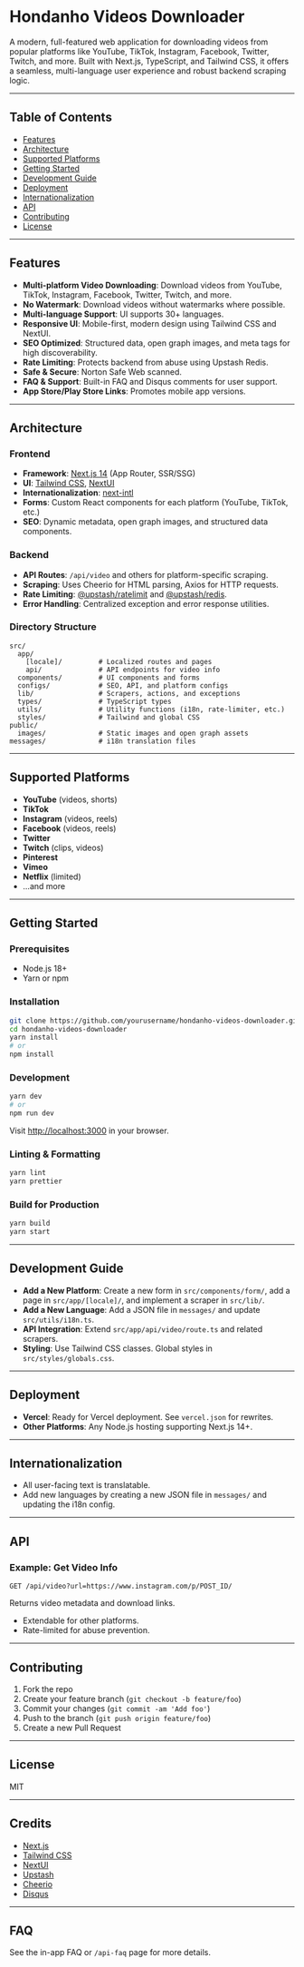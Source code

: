 # Hondanho Videos Downloader

A modern, full-featured web application for downloading videos from popular platforms like YouTube, TikTok, Instagram, Facebook, Twitter, Twitch, and more. Built with Next.js, TypeScript, and Tailwind CSS, it offers a seamless, multi-language user experience and robust backend scraping logic.

---

## Table of Contents

- [Features](#features)
- [Architecture](#architecture)
- [Supported Platforms](#supported-platforms)
- [Getting Started](#getting-started)
- [Development Guide](#development-guide)
- [Deployment](#deployment)
- [Internationalization](#internationalization)
- [API](#api)
- [Contributing](#contributing)
- [License](#license)

---

## Features

- **Multi-platform Video Downloading**: Download videos from YouTube, TikTok, Instagram, Facebook, Twitter, Twitch, and more.
- **No Watermark**: Download videos without watermarks where possible.
- **Multi-language Support**: UI supports 30+ languages.
- **Responsive UI**: Mobile-first, modern design using Tailwind CSS and NextUI.
- **SEO Optimized**: Structured data, open graph images, and meta tags for high discoverability.
- **Rate Limiting**: Protects backend from abuse using Upstash Redis.
- **Safe & Secure**: Norton Safe Web scanned.
- **FAQ & Support**: Built-in FAQ and Disqus comments for user support.
- **App Store/Play Store Links**: Promotes mobile app versions.

---

## Architecture

### Frontend

- **Framework**: [Next.js 14](https://nextjs.org/) (App Router, SSR/SSG)
- **UI**: [Tailwind CSS](https://tailwindcss.com/), [NextUI](https://nextui.org/)
- **Internationalization**: [next-intl](https://github.com/amannn/next-intl)
- **Forms**: Custom React components for each platform (YouTube, TikTok, etc.)
- **SEO**: Dynamic metadata, open graph images, and structured data components.

### Backend

- **API Routes**: `/api/video` and others for platform-specific scraping.
- **Scraping**: Uses Cheerio for HTML parsing, Axios for HTTP requests.
- **Rate Limiting**: [@upstash/ratelimit](https://github.com/upstash/ratelimit) and [@upstash/redis](https://github.com/upstash/redis).
- **Error Handling**: Centralized exception and error response utilities.

### Directory Structure

```
src/
  app/
    [locale]/         # Localized routes and pages
    api/              # API endpoints for video info
  components/         # UI components and forms
  configs/            # SEO, API, and platform configs
  lib/                # Scrapers, actions, and exceptions
  types/              # TypeScript types
  utils/              # Utility functions (i18n, rate-limiter, etc.)
  styles/             # Tailwind and global CSS
public/
  images/             # Static images and open graph assets
messages/             # i18n translation files
```

---

## Supported Platforms

- **YouTube** (videos, shorts)
- **TikTok**
- **Instagram** (videos, reels)
- **Facebook** (videos, reels)
- **Twitter**
- **Twitch** (clips, videos)
- **Pinterest**
- **Vimeo**
- **Netflix** (limited)
- ...and more

---

## Getting Started

### Prerequisites

- Node.js 18+
- Yarn or npm

### Installation

```bash
git clone https://github.com/yourusername/hondanho-videos-downloader.git
cd hondanho-videos-downloader
yarn install
# or
npm install
```

### Development

```bash
yarn dev
# or
npm run dev
```

Visit [http://localhost:3000](http://localhost:3000) in your browser.

### Linting & Formatting

```bash
yarn lint
yarn prettier
```

### Build for Production

```bash
yarn build
yarn start
```

---

## Development Guide

- **Add a New Platform**: Create a new form in `src/components/form/`, add a page in `src/app/[locale]/`, and implement a scraper in `src/lib/`.
- **Add a New Language**: Add a JSON file in `messages/` and update `src/utils/i18n.ts`.
- **API Integration**: Extend `src/app/api/video/route.ts` and related scrapers.
- **Styling**: Use Tailwind CSS classes. Global styles in `src/styles/globals.css`.

---

## Deployment

- **Vercel**: Ready for Vercel deployment. See `vercel.json` for rewrites.
- **Other Platforms**: Any Node.js hosting supporting Next.js 14+.

---

## Internationalization

- All user-facing text is translatable.
- Add new languages by creating a new JSON file in `messages/` and updating the i18n config.

---

## API

### Example: Get Video Info

```
GET /api/video?url=https://www.instagram.com/p/POST_ID/
```

Returns video metadata and download links.

- Extendable for other platforms.
- Rate-limited for abuse prevention.

---

## Contributing

1. Fork the repo
2. Create your feature branch (`git checkout -b feature/foo`)
3. Commit your changes (`git commit -am 'Add foo'`)
4. Push to the branch (`git push origin feature/foo`)
5. Create a new Pull Request

---

## License

MIT

---

## Credits

- [Next.js](https://nextjs.org/)
- [Tailwind CSS](https://tailwindcss.com/)
- [NextUI](https://nextui.org/)
- [Upstash](https://upstash.com/)
- [Cheerio](https://cheerio.js.org/)
- [Disqus](https://disqus.com/)

---

## FAQ

See the in-app FAQ or `/api-faq` page for more details. 